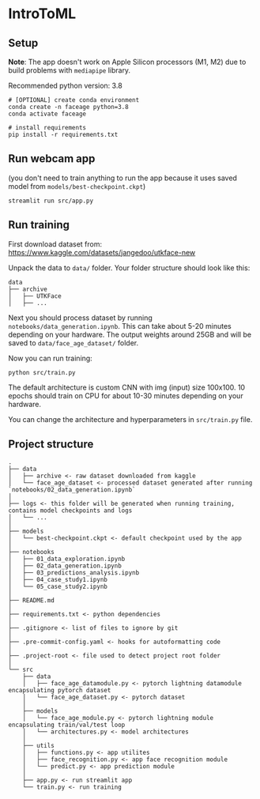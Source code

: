 # IntroToML

## Setup

**Note**: The app doesn't work on Apple Silicon processors (M1, M2) due to build problems with `mediapipe` library.

Recommended python version: 3.8

```
# [OPTIONAL] create conda environment
conda create -n faceage python=3.8
conda activate faceage

# install requirements
pip install -r requirements.txt
```

## Run webcam app

(you don't need to train anything to run the app because it uses saved model from `models/best-checkpoint.ckpt`)

```
streamlit run src/app.py
```

## Run training

First download dataset from: <br>
https://www.kaggle.com/datasets/jangedoo/utkface-new

Unpack the data to `data/` folder. Your folder structure should look like this:

```
data
├── archive
│   ├── UTKFace
│   ├── ...
```

Next you should process dataset by running `notebooks/data_generation.ipynb`. This can take about 5-20 minutes depending on your hardware. The output weights around 25GB and will be saved to `data/face_age_dataset/` folder.

Now you can run training:

```
python src/train.py
```

The default architecture is custom CNN with img (input) size 100x100. 10 epochs should train on CPU for about 10-30 minutes depending on your hardware.

You can change the architecture and hyperparameters in `src/train.py` file.

## Project structure

```
.
├── data
│   ├── archive <- raw dataset downloaded from kaggle
│   └── face_age_dataset <- processed dataset generated after running `notebooks/02_data_generation.ipynb`
│
├── logs <- this folder will be generated when running training, contains model checkpoints and logs
│   └── ...
│
├── models
│   └── best-checkpoint.ckpt <- default checkpoint used by the app
│
├── notebooks
│   ├── 01_data_exploration.ipynb
│   ├── 02_data_generation.ipynb
│   ├── 03_predictions_analysis.ipynb
│   ├── 04_case_study1.ipynb
│   └── 05_case_study2.ipynb
│
├── README.md
│
├── requirements.txt <- python dependencies
│
├── .gitignore <- list of files to ignore by git
│
├── .pre-commit-config.yaml <- hooks for autoformatting code
│
├── .project-root <- file used to detect project root folder
│
└── src
    ├── data
    │   ├── face_age_datamodule.py <- pytorch lightning datamodule encapsulating pytorch dataset
    │   └── face_age_dataset.py <- pytorch dataset
    │
    ├── models
    │   └── face_age_module.py <- pytorch lightning module encapsulating train/val/test loop
    │   └── architectures.py <- model architectures
    │
    ├── utils
    │   ├── functions.py <- app utilites
    │   ├── face_recognition.py <- app face recognition module
    │   └── predict.py <- app prediction module
    │
    ├── app.py <- run streamlit app
    └── train.py <- run training
```
